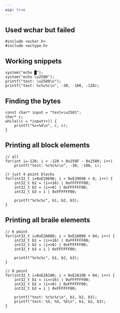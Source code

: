 ```yaml
---
wip: true
---
```

Used wchar but failed
---------------------

	#include <wchar.h>
	#include <wctype.h>

Working snippets
----------------

	system("echo █");
	system("echo \u2580");
	printf("test: \u2580\n");
	printf("test: %c%c%c\n", -30, -106, -128);
	
Finding the bytes
-----------------

	const char* input = "test=\u2581";
	char* c;
	while((c = *input++)) {
		printf("%c=%d\n", c, c);
	}
	
Printing all block elements
---------------------------

	// all
	for(int i=-128; i < -128 + 0x259F - 0x2580; i++)
		printf("test: %c%c%c\n", -30, -106, i);

	// just 4 point blocks
	for(int32_t i=0xE29696; i < 0xE29696 + 8; i++) {
		int32_t b1 = (i>>16) | 0xFFFFFF00;
		int32_t b2 = (i>>8) | 0xFFFFFF00;
		int32_t b3 = i | 0xFFFFFF00;

		printf("%c%c%c", b1, b2, b3);
	}
	
Printing all braile elements
----------------------------

	// 6 point
	for(int32_t i=0xE2A080; i < 0xE2A080 + 64; i++) {
		int32_t b1 = (i>>16) | 0xFFFFFF00;
		int32_t b2 = (i>>8) | 0xFFFFFF00;
		int32_t b3 = i | 0xFFFFFF00;

		printf("%c%c%c", b1, b2, b3);
	}

	// 8 point
	for(int32_t i=0xE2A180; i < 0xE2A180 + 64; i++) {
		int32_t b1 = (i>>16) | 0xFFFFFF00;
		int32_t b2 = (i>>8) | 0xFFFFFF00;
		int32_t b3 = i | 0xFFFFFF00;

		printf("test: %c%c%c\n", b1, b2, b3);
		printf("test: %X, %X, %X\n", b1, b2, b3);
	}

